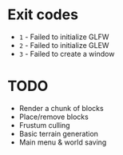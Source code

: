 # Exit codes

- `1` - Failed to initialize GLFW
- `2` - Failed to initialize GLEW
- `3` - Failed to create a window

# TODO

- Render a chunk of blocks
- Place/remove blocks
- Frustum culling
- Basic terrain generation
- Main menu & world saving